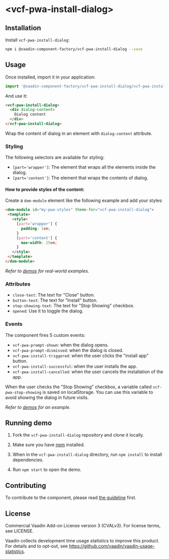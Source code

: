 # &lt;vcf-pwa-install-dialog&gt;

## Installation

Install `vcf-pwa-install-dialog`:

```sh
npm i @vaadin-component-factory/vcf-pwa-install-dialog --save
```

## Usage

Once installed, import it in your application:

```js
import '@vaadin-component-factory/vcf-pwa-install-dialog/vcf-pwa-install-dialog.js';
```

And use it:

```html
<vcf-pwa-install-dialog>
  <div dialog-content>
    Dialog content
  </div>
</vcf-pwa-install-dialog>
```

Wrap the content of dialog in an element with `dialog-content` attribute.

### Styling
The following selectors are available for styling:
 - `[part='wrapper']`: The element that wraps all the elements inside the dialog.
 - `[part='content']`: The element that wraps the contents of dialog.

#### How to provide styles of the content:

Create a `dom-module` element like the following example and add your styles:

```html
<dom-module id="my-pwa-styles" theme-for="vcf-pwa-install-dialog">
 <template>
   <style>
     [part='wrapper'] {
       padding: 1em;
     }
     [part='content'] {
       max-width: 25em;
     }
   </style>
 </template>
</dom-module>
```

*Refer to [demos](##running-demo) for real-world examples.*

### Attributes
 - `close-text`: The text for "Close" button.
 - `button-text`: The text for "Install" button.
 - `stop-showing-text`: The text for "Stop Showing" checkbox.
 - `opened`: Use it to toggle the dialog.

### Events
The component fires 5 custom events:
 - `vcf-pwa-prompt-shown`: when the dialog opens.
 - `vcf-pwa-prompt-dismissed`: when the dialog is closed.
 - `vcf-pwa-install-triggered`: when the user clicks the "install app" button.
 - `vcf-pwa-install-successful`: when the user installs the app.
 - `vcf-pwa-install-cancelled`: when the user cancels the installation of the app.

When the user checks the "Stop Showing" checkbox, a variable called `vcf-pwa-stop-showing` is saved on localStorage. You can use this variable to avoid showing the dialog in future visits.

*Refer to [demos](##running-demo) for an example.*

## Running demo

1. Fork the `vcf-pwa-install-dialog` repository and clone it locally.

1. Make sure you have [npm](https://www.npmjs.com/) installed.

1. When in the `vcf-pwa-install-dialog` directory, run `npm install` to install dependencies.

1. Run `npm start` to open the demo.

## Contributing

To contribute to the component, please read [the guideline](https://github.com/vaadin/vaadin-core/blob/master/CONTRIBUTING.md) first.

## License

Commercial Vaadin Add-on License version 3 (CVALv3). For license terms, see LICENSE.

Vaadin collects development time usage statistics to improve this product. For details and to opt-out, see https://github.com/vaadin/vaadin-usage-statistics.
